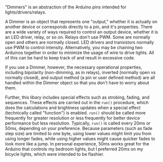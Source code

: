 "Dimmers" is an abstraction of the Arduino pins intended for lights/drivers/relays.

A Dimmer is an object that represents one "output," whether it is actually on another device or corresponds directly to a pin, and it's properties. There are a wide variety of ways required to control an output device, whether it is an LED driver, relay, or so on. Relays don't use PWM. Some are normally open and others are normally closed. LED drivers and transistors normally use PWM to control intensity. Alternatively, you may be chaining two Arduinos together in order to minimize the usage of wire to drive lights. All of this can be hard to keep track of and result in excessive code.

If you use a Dimmer, however, the necessary operational properties, including bipolarity (non-dimming, as in relays), inverted (normally open vs normally closed), and output method (a pin or user defined method) are all handled within the Dimmer object so that you don't have to worry about them.

Further, this libary includes special effects such as strobing, fading, and sequences. These effects are carried out in the `run()` procedure, which does the calculations and brightness updates when a special effect (technically called "function") is enabled. `run()` should be called more frequently for greater resolution or less frequently for better device performance but less resolution. Typically, `run()` is called every 20ms or 50ms, depending on your preference. Because parameters (such as fade step size) are limited to one byte, using lower values might limit you from using longer fades, while using higher values might cause quicker fades to look more like a jump. In personal experience, 50ms works great for the Arduino that controls my bedroom lights, but I preferred 20ms on my bicycle lights, which were intended to be flashier.
